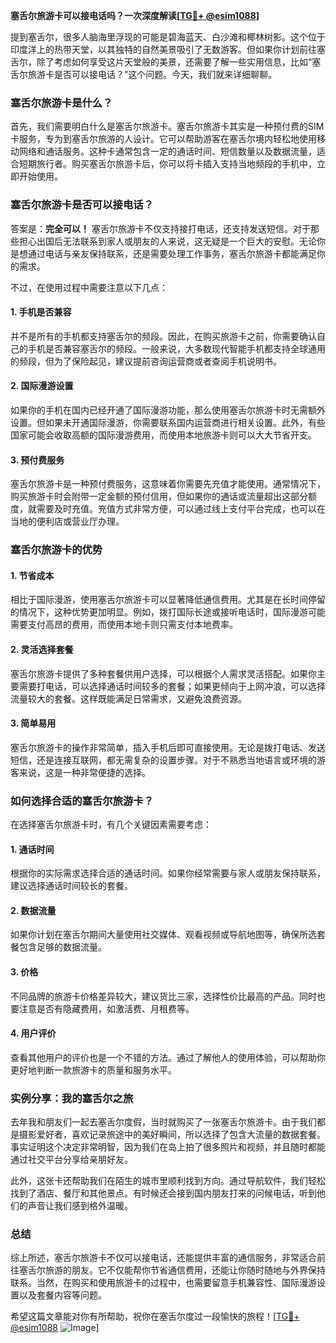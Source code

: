 **塞舌尔旅游卡可以接电话吗？一次深度解读[[TG💪+ @esim1088](https://t.me/s/esim1088)]**

提到塞舌尔，很多人脑海里浮现的可能是碧海蓝天、白沙滩和椰林树影。这个位于印度洋上的热带天堂，以其独特的自然美景吸引了无数游客。但如果你计划前往塞舌尔，除了考虑如何享受这片天堂般的美景，还需要了解一些实用信息，比如“塞舌尔旅游卡是否可以接电话？”这个问题。今天，我们就来详细聊聊。

### 塞舌尔旅游卡是什么？

首先，我们需要明白什么是塞舌尔旅游卡。塞舌尔旅游卡其实是一种预付费的SIM卡服务，专为到塞舌尔旅游的人设计。它可以帮助游客在塞舌尔境内轻松地使用移动网络和通话服务。这种卡通常包含一定的通话时间、短信数量以及数据流量，适合短期旅行者。购买塞舌尔旅游卡后，你可以将卡插入支持当地频段的手机中，立即开始使用。

### 塞舌尔旅游卡是否可以接电话？

答案是：**完全可以！** 塞舌尔旅游卡不仅支持接打电话，还支持发送短信。对于那些担心出国后无法联系到家人或朋友的人来说，这无疑是一个巨大的安慰。无论你是想通过电话与亲友保持联系，还是需要处理工作事务，塞舌尔旅游卡都能满足你的需求。

不过，在使用过程中需要注意以下几点：

#### 1. 手机是否兼容
并不是所有的手机都支持塞舌尔的频段。因此，在购买旅游卡之前，你需要确认自己的手机是否兼容塞舌尔的频段。一般来说，大多数现代智能手机都支持全球通用的频段，但为了保险起见，建议提前咨询运营商或者查阅手机说明书。

#### 2. 国际漫游设置
如果你的手机在国内已经开通了国际漫游功能，那么使用塞舌尔旅游卡时无需额外设置。但如果未开通国际漫游，你需要联系国内运营商进行相关设置。此外，有些国家可能会收取高额的国际漫游费用，而使用本地旅游卡则可以大大节省开支。

#### 3. 预付费服务
塞舌尔旅游卡是一种预付费服务，这意味着你需要先充值才能使用。通常情况下，购买旅游卡时会附带一定金额的预付信用，但如果你的通话或流量超出这部分额度，就需要及时充值。充值方式非常方便，可以通过线上支付平台完成，也可以在当地的便利店或营业厅办理。

### 塞舌尔旅游卡的优势

#### 1. 节省成本
相比于国际漫游，使用塞舌尔旅游卡可以显著降低通信费用。尤其是在长时间停留的情况下，这种优势更加明显。例如，拨打国际长途或接听电话时，国际漫游可能需要支付高昂的费用，而使用本地卡则只需支付本地费率。

#### 2. 灵活选择套餐
塞舌尔旅游卡提供了多种套餐供用户选择，可以根据个人需求灵活搭配。如果你主要需要打电话，可以选择通话时间较多的套餐；如果更倾向于上网冲浪，可以选择流量较大的套餐。这样既能满足日常需求，又避免浪费资源。

#### 3. 简单易用
塞舌尔旅游卡的操作非常简单，插入手机后即可直接使用。无论是拨打电话、发送短信，还是连接互联网，都无需复杂的设置步骤。对于不熟悉当地语言或环境的游客来说，这是一种非常便捷的选择。

### 如何选择合适的塞舌尔旅游卡？

在选择塞舌尔旅游卡时，有几个关键因素需要考虑：

#### 1. 通话时间
根据你的实际需求选择合适的通话时间。如果你经常需要与家人或朋友保持联系，建议选择通话时间较长的套餐。

#### 2. 数据流量
如果你计划在塞舌尔期间大量使用社交媒体、观看视频或导航地图等，确保所选套餐包含足够的数据流量。

#### 3. 价格
不同品牌的旅游卡价格差异较大，建议货比三家，选择性价比最高的产品。同时也要注意是否有隐藏费用，如激活费、月租费等。

#### 4. 用户评价
查看其他用户的评价也是一个不错的方法。通过了解他人的使用体验，可以帮助你更好地判断一款旅游卡的质量和服务水平。

### 实例分享：我的塞舌尔之旅

去年我和朋友们一起去塞舌尔度假，当时就购买了一张塞舌尔旅游卡。由于我们都是摄影爱好者，喜欢记录旅途中的美好瞬间，所以选择了包含大流量的数据套餐。事实证明这个决定非常明智，因为我们在岛上拍了很多照片和视频，并且随时都能通过社交平台分享给亲朋好友。

此外，这张卡还帮助我们在陌生的城市里顺利找到方向。通过导航软件，我们轻松找到了酒店、餐厅和其他景点。有时候还会接到国内朋友打来的问候电话，听到他们的声音让我们感到格外温暖。

### 总结

综上所述，塞舌尔旅游卡不仅可以接电话，还能提供丰富的通信服务，非常适合前往塞舌尔旅游的朋友。它不仅能帮你节省通信费用，还能让你随时随地与外界保持联系。当然，在购买和使用旅游卡的过程中，也需要留意手机兼容性、国际漫游设置以及套餐内容等问题。

希望这篇文章能对你有所帮助，祝你在塞舌尔度过一段愉快的旅程！[[TG💪+ @esim1088](https://t.me/s/esim1088) ![Image](https://i.postimg.cc/4NQfJmqS/Snipaste-2025-05-13-00-14-12.png)]